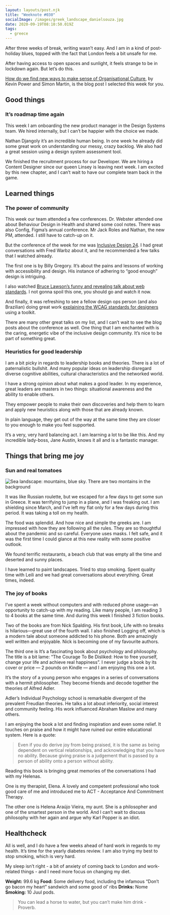 ```yaml
---
layout: layouts/post.njk
title: "Weeknote #030"
socialImage: /images/greek_landscape_danielsouza.jpg
date: 2020-09-19T08:10:50.019Z
tags:
  - greece
---
```

After three weeks of break, writing wasn’t easy. And I am in a kind of post-holiday blues, topped with the fact that London feels a bit unsafe for me.

After having access to open spaces and sunlight, it feels strange to be in lockdown again. But let’s do this.

[How do we find new ways to make sense of Organisational Culture](https://metalogue.co.uk/2019/06/04/how-do-we-find-new-ways-to-make-sense-of-organisational-culture/), by Kevin Power and Simon Martin, is the blog post I selected this week for you.  

## Good things

### It’s roadmap time again

This week I am onboarding the new product manager in the Design Systems team. We hired internally, but I can’t be happier with the choice we made.

Nathan Djangoly it’s an incredible human being. In one week he already did some great work on understanding our messy, crazy backlog. We also had a great session using a design system assessment tool.

We finished the recruitment process for our Developer. We are hiring a Content Designer since our queen Linsey is leaving next week. I am excited by this new chapter, and I can’t wait to have our complete team back in the game.

## Learned things

### The power of community

This week our team attended a few conferences. Dr. Webster attended one about Behaviour Design in Health and shared some cool notes. There was also Config, Figma’s annual conference. Mr Jack Roles and Nathan, the new PM, attended. I still have to catch-up on it.

But the conference of the week for me was [Inclusive Design 24](https://inclusivedesign24.org/2020/schedule/). I had great conversations with Fred Warbz about it, and he recommended a few talks that I watched already.

The first one is by Billy Gregory. It’s about the pains and lessons of working with accessibility and design. His instance of adhering to “good enough” design is intriguing.

I also watched [Bruce Lawson’s funny and revealing talk about web standards](https://www.youtube.com/watch?v=5u6LKAWDAAU&list=PLn7dsvRdQEfGkK9xxk54XdKTLk7zf_Qwp&index=17). I not gonna spoil this one, you should go and watch it now.

And finally, it was refreshing to see a fellow design ops person (and also Brazilian) doing great work [explaining the WCAG standards for designers](https://www.youtube.com/watch?v=DLTwGcnaZGc&list=PLn7dsvRdQEfGkK9xxk54XdKTLk7zf_Qwp&index=19) using a toolkit.

There are many other great talks on my list, and I can’t wait to see the blog posts about the conference as well. One thing that I am enchanted with is the caring, energetic vibe of the inclusive design community. It’s nice to be part of something great.

### Heuristics for good leadership

I am a bit picky in regards to leadership books and theories. There is a lot of paternalistic bullshit. And many popular ideas on leadership disregard diverse cognitive abilities, cultural characteristics and the networked world.

I have a strong opinion about what makes a good leader. In my experience, great leaders are masters in two things: situational awareness and the ability to enable others.

They empower people to make their own discoveries and help them to learn and apply new heuristics along with those that are already known.

In plain language, they get out of the way at the same time they are closer to you enough to make you feel supported.

It’s a very, very hard balancing act. I am learning a lot to be like this. And my incredible lady-boss, Jane Austin, knows it all and is a fantastic manager.

## Things that bring me joy

### Sun and real tomatoes

![Sea landscape: mountains, blue sky. There are two montains in the background](/images/greek_landscape_danielsouza.jpg "Sea landscape: mountains, blue sky.")

It was like Russian roulette, but we escaped for a few days to get some sun in Greece. It was terrifying to jump in a plane, and I was freaking out. I am shielding since March, and I’ve left my flat only for a few days during this period. It was taking a toll on my health.

The food was splendid. And how nice and simple the greeks are. I am impressed with how they are following all the rules. They are so thoughtful about the pandemic and so careful. Everyone uses masks. I felt safe, and it was the first time I could glance at this new reality with some positive outlook.

We found terrific restaurants, a beach club that was empty all the time and deserted and sunny places.

I have learned to paint landscapes. Tried to stop smoking. Spent quality time with Leili and we had great conversations about everything. Great times, indeed.

### The joy of books

I’ve spent a week without computers and with reduced phone usage—an opportunity to catch-up with my reading. Like many people, I am reading 3 to 4 books at the same time. And during this week I finished 3 fiction books.

Two of the books are from Nick Spalding. His first book, Life with no breaks is hilarious—great use of the fourth wall. I also finished Logging off, which is a modern tale about someone addicted to his phone. Both are amazingly well written and enjoyable. Nick is becoming one of my favourite authors.

The third one is It’s a fascinating book about psychology and philosophy. The title is a bit lame: “The Courage To Be Disliked: How to free yourself, change your life and achieve real happiness”. I never judge a book by its cover or price — 2 pounds on Kindle — and I am enjoying this one a lot.

It’s the story of a young person who engages in a series of conversations with a hermit philosopher. They become friends and decode together the theories of Alfred Adler.

Adler’s Individual Psychology school is remarkable divergent of the prevalent Freudian theories. He talks a lot about inferiority, social interest and community feeling. His work influenced Abraham Maslow and many others.

I am enjoying the book a lot and finding inspiration and even some relief. It touches on praise and how it might have ruined our entire educational system. Here is a quote:

> Even if you do derive joy from being praised, it is the same as being dependent on vertical relationships, and acknowledging that you have no ability. Because giving praise is a judgement that is passed by a person of ability onto a person without ability.

Reading this book is bringing great memories of the conversations I had with my Helenas.

One is my therapist, Elena. A lovely and competent professional who took good care of me and introduced me to ACT - Acceptance And Commitment Therapy.

The other one is Helena Araújo Vieira, my aunt. She is a philosopher and one of the smartest person in the world. And I can’t wait to discuss philosophy with her again and argue why Karl Popper is an idiot.

## Healthcheck

All is well, and I do have a few weeks ahead of hard work in regards to my health. It’s time for the yearly diabetes review. I am also trying my best to stop smoking, which is very hard.

My sleep isn’t right - a bit of anxiety of coming back to London and work-related things - and I need more focus on changing my diet.

**Weight:** 99.6 kg
**Food:** Some delivery food, including the infamous “Don’t go bacon my heart” sandwich and some good ol’ ribs
**Drinks:** Nome
**Smoking:** 10 Juul pods.

> You can lead a horse to water, but you can’t make him drink - Proverb.
